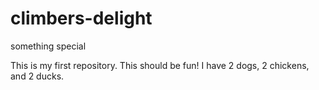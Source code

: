 climbers-delight
================

something special

This is my first repository. This should be fun! I have 2 dogs, 2 chickens, and 2 ducks.
